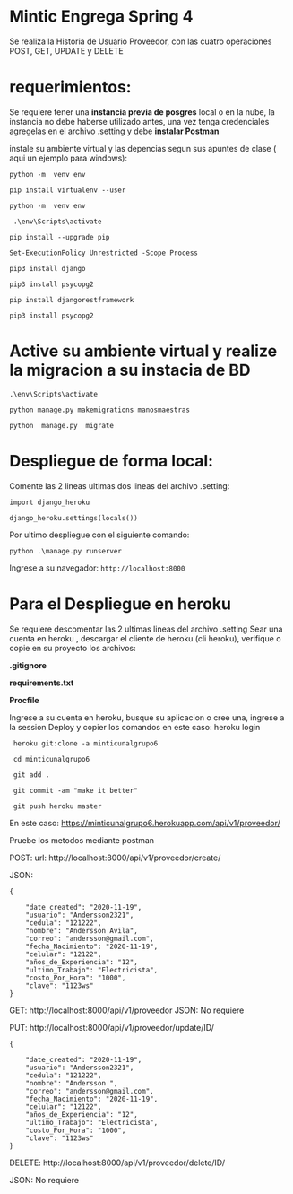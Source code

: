 # Mintic Engrega Spring 4
 Se realiza la Historia de Usuario Proveedor, con las cuatro operaciones POST, GET, UPDATE y DELETE
# requerimientos: 
Se requiere tener una **instancia previa de posgres** local o en la nube, la instancia 
no debe haberse utilizado antes, una vez tenga credenciales agregelas en el archivo .setting y debe **instalar Postman**


instale su ambiente virtual y las depencias segun sus apuntes de clase ( aqui un ejemplo para windows):

`python -m  venv env`

`pip install virtualenv --user`

`python -m  venv env`

` .\env\Scripts\activate`

`pip install --upgrade pip`

`Set-ExecutionPolicy Unrestricted -Scope Process`

`pip3 install django`

`pip3 install psycopg2`

`pip install djangorestframework`

`pip3 install psycopg2` 


# Active su ambiente virtual y realize la migracion a su instacia de BD

`.\env\Scripts\activate `

`python manage.py makemigrations manosmaestras`

`python  manage.py  migrate`


# Despliegue de forma local:
Comente las 2 lineas ultimas dos lineas del archivo .setting:

`import django_heroku`

`django_heroku.settings(locals())`

Por ultimo despliegue con el siguiente comando:

`python .\manage.py runserver`

 Ingrese a su navegador: `http://localhost:8000`
 
# Para el Despliegue en heroku 
Se requiere descomentar las 2 ultimas lineas del archivo .setting 
Sear una cuenta en heroku , descargar el cliente de heroku (cli heroku), verifique o copie en su proyecto los archivos:

**.gitignore**

**requirements.txt**

**Procfile**

Ingrese a su cuenta en heroku, busque su aplicacion o cree una, ingrese a la session Deploy y copier los comandos en este caso:
heroku login

` heroku git:clone -a minticunalgrupo6`

` cd minticunalgrupo6`

` git add .`

` git commit -am "make it better"`

` git push heroku master`

En este caso:
https://minticunalgrupo6.herokuapp.com/api/v1/proveedor/

 Pruebe los metodos mediante postman 
 
POST:
url:              http://localhost:8000/api/v1/proveedor/create/

JSON:


    {
 
        "date_created": "2020-11-19",
        "usuario": "Andersson2321",
        "cedula": "121222",
        "nombre": "Andersson Avila",
        "correo": "andersson@gmail.com",
        "fecha_Nacimiento": "2020-11-19",
        "celular": "12122",
        "años_de_Experiencia": "12",
        "ultimo_Trabajo": "Electricista",
        "costo_Por_Hora": "1000",
        "clave": "1123ws"
    }

GET:             http://localhost:8000/api/v1/proveedor
JSON: No requiere


PUT:             http://localhost:8000/api/v1/proveedor/update/ID/



    {

        "date_created": "2020-11-19",
        "usuario": "Andersson2321",
        "cedula": "121222",
        "nombre": "Andersson ",
        "correo": "andersson@gmail.com",
        "fecha_Nacimiento": "2020-11-19",
        "celular": "12122",
        "años_de_Experiencia": "12",
        "ultimo_Trabajo": "Electricista",
        "costo_Por_Hora": "1000",
        "clave": "1123ws"
    }
DELETE:          http://localhost:8000/api/v1/proveedor/delete/ID/

JSON: No requiere

